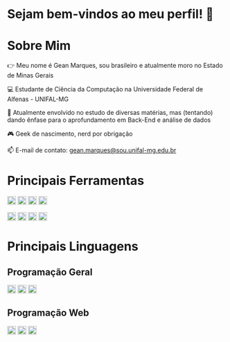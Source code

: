 # Sejam bem-vindos ao meu perfil! 👋

# Sobre Mim
👉 Meu nome é Gean Marques, sou brasileiro e atualmente moro no Estado de Minas Gerais

💻 Estudante de Ciência da Computação na Universidade Federal de Alfenas - UNIFAL-MG

📖 Atualmente envolvido no estudo de diversas matérias, mas (tentando) dando ênfase para o aprofundamento em Back-End e análise de dados

🎮 Geek de nascimento, nerd por obrigação

📫 E-mail de contato: gean.marques@sou.unifal-mg.edu.br

# Principais Ferramentas
<code><img height="20" src= "https://img.shields.io/badge/github%20copilot-000000?style=for-the-badge&logo=githubcopilot&logoColor=white"></code>
<code><img height="20" src= "https://img.shields.io/badge/GitHub%20Pages-222222?style=for-the-badge&logo=github%20Pages&logoColor=white"></code>
<code><img height="20" src= "https://img.shields.io/badge/Wordpress-21759B?style=for-the-badge&logo=wordpress&logoColor=white"></code>
<code><img height="20" src= "https://img.shields.io/badge/Canva-%2300C4CC.svg?&style=for-the-badge&logo=Canva&logoColor=white"></code>

<code><img height="20" src= "https://img.shields.io/badge/MySQL-005C84?style=for-the-badge&logo=mysql&logoColor=white"></code>
<code><img height="20" src= "https://img.shields.io/badge/Eclipse-2C2255?style=for-the-badge&logo=eclipse&logoColor=white"></code>
<code><img height="20" src= "https://img.shields.io/badge/IntelliJ_IDEA-000000.svg?style=for-the-badge&logo=intellij-idea&logoColor=white"></code>
<code><img height="20" src= "https://img.shields.io/badge/VSCode-0078D4?style=for-the-badge&logo=visual%20studio%20code&logoColor=white"></code>

# Principais Linguagens
## Programação Geral
<code><img height="20" src= "https://img.shields.io/badge/C-00599C?style=for-the-badge&logo=c&logoColor=white"></code>
<code><img height="20" src= "https://img.shields.io/badge/C%2B%2B-00599C?style=for-the-badge&logo=c%2B%2B&logoColor=white"></code>
<code><img height="20" src= "https://img.shields.io/badge/Python-FFD43B?style=for-the-badge&logo=python&logoColor=blue"></code>

## Programação Web
<code><img height="20" src= "https://img.shields.io/badge/HTML5-E34F26?style=for-the-badge&logo=html5&logoColor=white"></code>
<code><img height="20" src= "https://img.shields.io/badge/CSS3-1572B6?style=for-the-badge&logo=css3&logoColor=white"></code>
<code><img height="20" src= "https://img.shields.io/badge/JavaScript-323330?style=for-the-badge&logo=javascript&logoColor=F7DF1E"></code>
